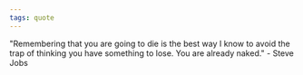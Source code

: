 ```yaml
---
tags: quote 
---
```


"Remembering that you are going to die is the best way I know to avoid the trap of thinking you have something to lose. You are already naked." - Steve Jobs
